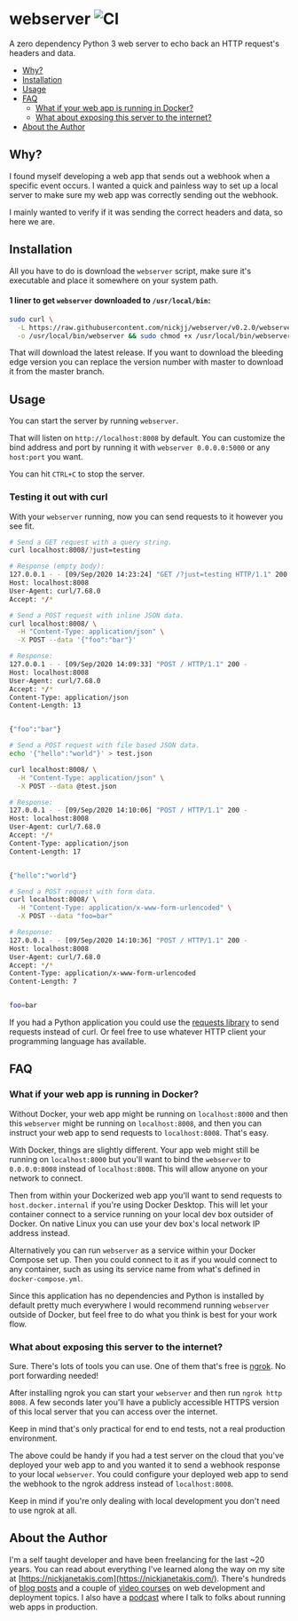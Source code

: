 # webserver ![CI](https://github.com/nickjj/webserver/workflows/CI/badge.svg?branch=master)

A zero dependency Python 3 web server to echo back an HTTP request's headers
and data.

- [Why?](#why)
- [Installation](#installation)
- [Usage](#usage)
- [FAQ](#faq)
  - [What if your web app is running in Docker?](#what-if-your-web-app-is-running-in-docker)
  - [What about exposing this server to the internet?](#what-about-exposing-this-server-to-the-internet)
- [About the Author](#about-the-author)

## Why?

I found myself developing a web app that sends out a webhook when a specific
event occurs. I wanted a quick and painless way to set up a local server to
make sure my web app was correctly sending out the webhook.

I mainly wanted to verify if it was sending the correct headers and data, so
here we are.

## Installation

All you have to do is download the `webserver` script, make sure it's executable
and place it somewhere on your system path.

#### 1 liner to get `webserver` downloaded to `/usr/local/bin`:

```sh
sudo curl \
  -L https://raw.githubusercontent.com/nickjj/webserver/v0.2.0/webserver \
  -o /usr/local/bin/webserver && sudo chmod +x /usr/local/bin/webserver
```

That will download the latest release. If you want to download the bleeding
edge version you can replace the version number with master to download it
from the master branch.

## Usage

You can start the server by running `webserver`.

That will listen on `http://localhost:8008` by default. You can customize the
bind address and port by running it with `webserver 0.0.0.0:5000` or any 
`host:port` you want.

You can hit `CTRL+C` to stop the server.

### Testing it out with curl

With your `webserver` running, now you can send requests to it however you see
fit. 

```sh
# Send a GET request with a query string.
curl localhost:8008/?just=testing

# Response (empty body):
127.0.0.1 - - [09/Sep/2020 14:23:24] "GET /?just=testing HTTP/1.1" 200 -
Host: localhost:8008
User-Agent: curl/7.68.0
Accept: */*
```

```sh
# Send a POST request with inline JSON data.
curl localhost:8008/ \
  -H "Content-Type: application/json" \
  -X POST --data '{"foo":"bar"}'

# Response:
127.0.0.1 - - [09/Sep/2020 14:09:33] "POST / HTTP/1.1" 200 -
Host: localhost:8008
User-Agent: curl/7.68.0
Accept: */*
Content-Type: application/json
Content-Length: 13


{"foo":"bar"}
```

```sh
# Send a POST request with file based JSON data.
echo '{"hello":"world"}' > test.json

curl localhost:8008/ \
  -H "Content-Type: application/json" \
  -X POST --data @test.json

# Response:
127.0.0.1 - - [09/Sep/2020 14:10:06] "POST / HTTP/1.1" 200 -
Host: localhost:8008
User-Agent: curl/7.68.0
Accept: */*
Content-Type: application/json
Content-Length: 17


{"hello":"world"}
```

```sh
# Send a POST request with form data.
curl localhost:8008/ \
  -H "Content-Type: application/x-www-form-urlencoded" \
  -X POST --data "foo=bar"

# Response:
127.0.0.1 - - [09/Sep/2020 14:10:36] "POST / HTTP/1.1" 200 -
Host: localhost:8008
User-Agent: curl/7.68.0
Accept: */*
Content-Type: application/x-www-form-urlencoded
Content-Length: 7


foo=bar
```

If you had a Python application you could use the [requests
library](https://github.com/psf/requests) to send requests instead of curl.  Or
feel free to use whatever HTTP client your programming language has available.

## FAQ

###  What if your web app is running in Docker?

Without Docker, your web app might be running on `localhost:8000` and then
this `webserver` might be running on `localhost:8008`, and then you can
instruct your web app to send requests to `localhost:8008`. That's easy.

With Docker, things are slightly different. Your app web might still be running
on `localhost:8000` but you'll want to bind the `webserver` to `0.0.0.0:8008`
instead of `localhost:8008`. This will allow anyone on your network to connect.

Then from within your Dockerized web app you'll want to send requests to
`host.docker.internal` if you're using Docker Desktop. This will let your
container connect to a service running on your local dev box outsider of
Docker. On native Linux you can use your dev box's local network IP address
instead.

Alternatively you can run `webserver` as a service within your Docker Compose
set up. Then you could connect to it as if you would connect to any container,
such as using its service name from what's defined in `docker-compose.yml`.

Since this application has no dependencies and Python is installed by default
pretty much everywhere I would recommend running `webserver` outside of Docker,
but feel free to do what you think is best for your work flow.

### What about exposing this server to the internet?

Sure. There's lots of tools you can use. One of them that's free is
[ngrok](https://ngrok.com/). No port forwarding needed!

After installing ngrok you can start your `webserver` and then run `ngrok http
8008`. A few seconds later you'll have a publicly accessible HTTPS version of
this local server that you can access over the internet.

Keep in mind that's only practical for end to end tests, not a real production
environment.

The above could be handy if you had a test server on the cloud that you've
deployed your web app to and you wanted it to send a webhook response to your
local `webserver`. You could configure your deployed web app to send the
webhook to the ngrok address instead of `localhost:8008`.

Keep in mind if you're only dealing with local development you don't need to
use ngrok at all.

## About the Author

I'm a self taught developer and have been freelancing for the last ~20 years.
You can read about everything I've learned along the way on my site at
[https://nickjanetakis.com](https://nickjanetakis.com/). There's hundreds of
[blog posts](https://nickjanetakis.com/blog/) and a couple of [video
courses](https://nickjanetakis.com/courses/) on web development and deployment
topics. I also have a [podcast](https://runninginproduction.com) where I talk
to folks about running web apps in production.
